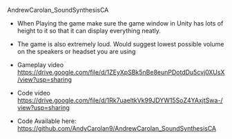 AndrewCarolan_SoundSynthesisCA

- When Playing the game make sure the game window in Unity has 
lots of height to it so that it can display everything neatly.

- The game is also extremely loud. Would suggest lowest possible volume on the speakers or headset you are using

- Gameplay video https://drive.google.com/file/d/1ZEyXpSBk5nBe8eunPDotdDu5cvj0XUsX/view?usp=sharing

- Code video https://drive.google.com/file/d/1Rk7uaeltkVk99JDYW15SoZ4YAxjtSwa-/view?usp=sharing

- Code Available here: https://github.com/AndyCarolan9/AndrewCarolan_SoundSynthesisCA
